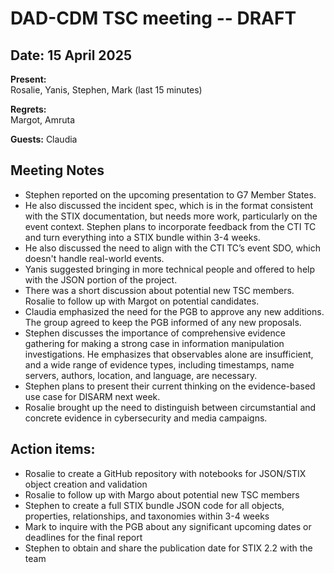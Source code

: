 # DAD-CDM TSC meeting -- DRAFT

## Date: 15 April 2025

**Present:**  
Rosalie, Yanis, Stephen, Mark (last 15 minutes)

**Regrets:**  
Margot, Amruta

**Guests:**
Claudia

## Meeting Notes

* Stephen reported on the upcoming presentation to G7 Member States.   
* He also discussed the incident spec, which is in the format consistent with the STIX documentation, but needs more work, particularly on the event context. Stephen plans to incorporate feedback from the CTI TC and turn everything into a STIX bundle within 3-4 weeks.   
* He also discussed the need to align with the CTI TC’s event SDO, which doesn't handle real-world events.  
* Yanis suggested bringing in more technical people and offered to help with the JSON portion of the project.   
* There was a short discussion about potential new TSC members. Rosalie to follow up with Margot on potential candidates.  
* Claudia emphasized the need for the PGB to approve any new additions. The group agreed to keep the PGB informed of any new proposals.  
* Stephen discusses the importance of comprehensive evidence gathering for making a strong case in information manipulation investigations. He emphasizes that observables alone are insufficient, and a wide range of evidence types, including timestamps, name servers, authors, location, and language, are necessary.   
* Stephen plans to present their current thinking on the evidence-based use case for DISARM next week.   
* Rosalie brought up the need to distinguish between circumstantial and concrete evidence in cybersecurity and media campaigns. 

## Action items:

* Rosalie to create a GitHub repository with notebooks for JSON/STIX object creation and validation  
* Rosalie to follow up with Margo about potential new TSC members  
* Stephen to create a full STIX bundle JSON code for all objects, properties, relationships, and taxonomies within 3-4 weeks  
* Mark to inquire with the PGB about any significant upcoming dates or deadlines for the final report  
* Stephen to obtain and share the publication date for STIX 2.2 with the team
